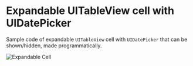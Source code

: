 #  Expandable UITableView cell with UIDatePicker

Sample code of expandable `UITableView` cell with `UIDatePicker` that can be shown/hidden, made programmatically.

![Expandable Cell](https://media.giphy.com/media/lSVSvhuv6muBr8uTmU/giphy.gif)
